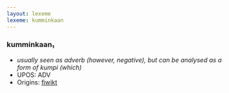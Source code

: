 ```yaml
---
layout: lexeme
lexeme: kumminkaan
---
```


###  kumminkaan₁

* _usually seen as adverb (however, negative), but can be analysed as a form of *kumpi* (which)_
* UPOS:  ADV
* Origins: [fiwikt](https://fi.wiktionary.org/wiki/kumminkaan) 

